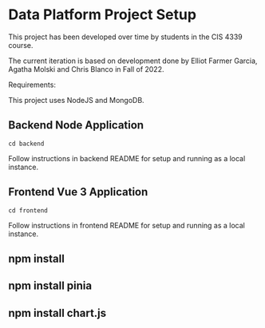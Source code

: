 # Data Platform Project Setup

This project has been developed over time by students in the CIS 4339 course.

The current iteration is based on development done by Elliot Farmer Garcia, Agatha	Molski and Chris	Blanco in Fall of 2022.

Requirements:

This project uses NodeJS and MongoDB.

## Backend Node Application
```
cd backend
```
Follow instructions in backend README for setup and running as a local instance.

## Frontend Vue 3 Application
```
cd frontend
```
Follow instructions in frontend README for setup and running as a local instance.

## npm install
## npm install pinia
## npm install chart.js
